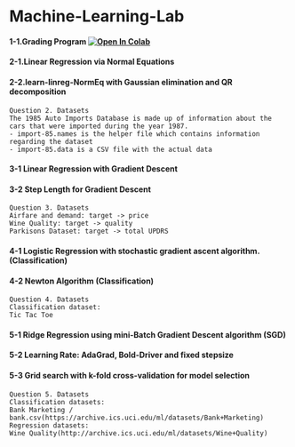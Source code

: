 # Machine-Learning-Lab

#### 1-1.Grading Program [![Open In Colab](https://colab.research.google.com/assets/colab-badge.svg)](https://colab.research.google.com/gist/HaruHonda/e1715f871f273e67f5e520780c9fe528/grading-program.ipynb)
#### 2-1.Linear Regression via Normal Equations 
#### 2-2.learn-linreg-NormEq with Gaussian elimination and QR decomposition
```
Question 2. Datasets 
The 1985 Auto Imports Database is made up of information about the cars that were imported during the year 1987.
- import-85.names is the helper file which contains information regarding the dataset
- import-85.data is a CSV file with the actual data
```
#### 3-1 Linear Regression with Gradient Descent
#### 3-2 Step Length for Gradient Descent 
```
Question 3. Datasets 
Airfare and demand: target -> price
Wine Quality: target -> quality
Parkisons Dataset: target -> total UPDRS
```
#### 4-1 Logistic Regression with stochastic gradient ascent algorithm. (Classification)
#### 4-2 Newton Algorithm (Classification)
```
Question 4. Datasets 
Classification dataset:
Tic Tac Toe
```
#### 5-1 Ridge Regression using mini-Batch Gradient Descent algorithm (SGD)
#### 5-2 Learning Rate: AdaGrad, Bold-Driver and fixed stepsize
#### 5-3 Grid search with k-fold cross-validation for model selection
```
Question 5. Datasets 
Classification datasets:
Bank Marketing / bank.csv(https://archive.ics.uci.edu/ml/datasets/Bank+Marketing)
Regression datasets:
Wine Quality(http://archive.ics.uci.edu/ml/datasets/Wine+Quality)
```
